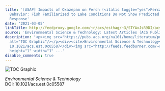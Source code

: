 ```yaml
---
title: '[ASAP] Impacts of Oxazepam on Perch (<italic toggle="yes">Perca fluviatilis</italic>)
  Behavior: Fish Familiarized to Lake Conditions Do Not Show Predicted Anti-anxiety
  Response'
date: '2021-03-05'
linkTitle: http://feedproxy.google.com/~r/acs/esthag/~3/STYAxJsR9DI/acs.est.0c05587
source: 'Environmental Science & Technology: Latest Articles (ACS Publications)'
description: '<p><img src="https://pubs.acs.org/na101/home/literatum/publisher/achs/journals/content/esthag/0/esthag.ahead-of-print/acs.est.0c05587/20210305/images/medium/es0c05587_0005.gif"
  alt="TOC Graphic"/></p><div><cite>Environmental Science & Technology</cite></div><div>DOI:
  10.1021/acs.est.0c05587</div><img src="http://feeds.feedburner.com/~r/acs/esthag/~4/STYAxJsR9DI"
  height="1" width="1" ...'
disable_comments: true
---
```

<p><img src="https://pubs.acs.org/na101/home/literatum/publisher/achs/journals/content/esthag/0/esthag.ahead-of-print/acs.est.0c05587/20210305/images/medium/es0c05587_0005.gif" alt="TOC Graphic"/></p><div><cite>Environmental Science & Technology</cite></div><div>DOI: 10.1021/acs.est.0c05587</div><img src="http://feeds.feedburner.com/~r/acs/esthag/~4/STYAxJsR9DI" height="1" width="1" ...